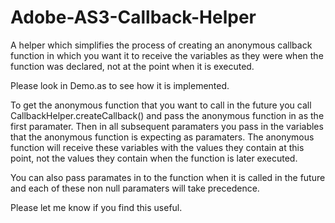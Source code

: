 Adobe-AS3-Callback-Helper
=========================

A helper which simplifies the process of creating an anonymous callback function in which you want it to receive the variables as they were when the function was declared, not at the point when it is executed.

Please look in Demo.as to see how it is implemented.

To get the anonymous function that you want to call in the future you call CallbackHelper.createCallback() and pass the anonymous function in as the first paramater. Then in all subsequent paramaters you pass in the variables that the anonymous function is expecting as paramaters. The anonymous function will receive these variables with the values they contain at this point, not the values they contain when the function is later executed.

You can also pass paramates in to the function when it is called in the future and each of these non null paramaters will take precedence.

Please let me know if you find this useful.
